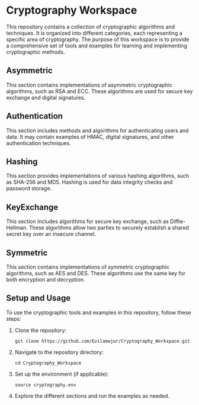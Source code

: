 # Cryptography Workspace

This repository contains a collection of cryptographic algorithms and techniques. It is organized into different categories, each representing a specific area of cryptography. The purpose of this workspace is to provide a comprehensive set of tools and examples for learning and implementing cryptographic methods.
## Asymmetric

This section contains implementations of asymmetric cryptographic algorithms, such as RSA and ECC. These algorithms are used for secure key exchange and digital signatures.
## Authentication

This section includes methods and algorithms for authenticating users and data. It may contain examples of HMAC, digital signatures, and other authentication techniques.
## Hashing

This section provides implementations of various hashing algorithms, such as SHA-256 and MD5. Hashing is used for data integrity checks and password storage.
## KeyExchange

This section includes algorithms for secure key exchange, such as Diffie-Hellman. These algorithms allow two parties to securely establish a shared secret key over an insecure channel.
## Symmetric

This section contains implementations of symmetric cryptographic algorithms, such as AES and DES. These algorithms use the same key for both encryption and decryption.

## Setup and Usage

To use the cryptographic tools and examples in this repository, follow these steps:

1. Clone the repository:
   ```
   git clone https://github.com/Evilamajor/Cryptography_Workspace.git
   ```

2. Navigate to the repository directory:
   ```
   cd Cryptography_Workspace
   ```

3. Set up the environment (if applicable):
   ```
   source cryptography.env
   ```

4. Explore the different sections and run the examples as needed.
